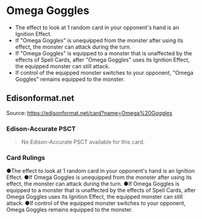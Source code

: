 # Omega Goggles

*   The effect to look at 1 random card in your opponent's hand is an Ignition Effect.
*   If "Omega Goggles" is unequipped from the monster after using its effect, the monster can attack during the turn.
*   If "Omega Goggles" is equipped to a monster that is unaffected by the effects of Spell Cards, after "Omega Goggles" uses its Ignition Effect, the equipped monster can still attack.
*   If control of the equipped monster switches to your opponent, "Omega Goggles" remains equipped to the monster.

## Edisonformat.net

Source: https://edisonformat.net/card?name=Omega%20Goggles

### Edison-Accurate PSCT

> No Edison-Accurate PSCT available for this card.

### Card Rulings

●The effect to look at 1 random card in your opponent's hand is an Ignition Effect.
●If Omega Goggles is unequipped from the monster after using its effect, the monster can attack during the turn.
●If Omega Goggles is equipped to a monster that is unaffected by the effects of Spell Cards, after Omega Goggles uses its Ignition Effect, the equipped monster can still attack.
●If control of the equipped monster switches to your opponent, Omega Goggles remains equipped to the monster.
            